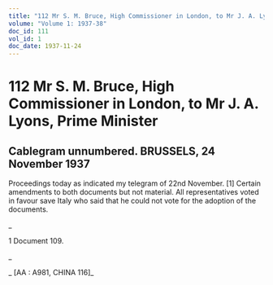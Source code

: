 ```yaml
---
title: "112 Mr S. M. Bruce, High Commissioner in London, to Mr J. A. Lyons, Prime Minister"
volume: "Volume 1: 1937-38"
doc_id: 111
vol_id: 1
doc_date: 1937-11-24
---
```


# 112 Mr S. M. Bruce, High Commissioner in London, to Mr J. A. Lyons, Prime Minister

## Cablegram unnumbered. BRUSSELS, 24 November 1937

Proceedings today as indicated my telegram of 22nd November. [1] Certain amendments to both documents but not material. All representatives voted in favour save Italy who said that he could not vote for the adoption of the documents.

_

1 Document 109.

_

_ [AA : A981, CHINA 116]_
